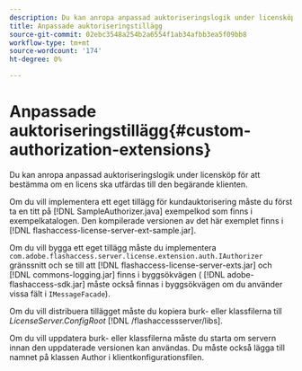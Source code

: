 ```yaml
---
description: Du kan anropa anpassad auktoriseringslogik under licensköp för att bestämma om en licens ska utfärdas till den begärande klienten.
title: Anpassade auktoriseringstillägg
source-git-commit: 02ebc3548a254b2a6554f1ab34afbb3ea5f09bb8
workflow-type: tm+mt
source-wordcount: '174'
ht-degree: 0%

---
```


# Anpassade auktoriseringstillägg{#custom-authorization-extensions}

Du kan anropa anpassad auktoriseringslogik under licensköp för att bestämma om en licens ska utfärdas till den begärande klienten.

Om du vill implementera ett eget tillägg för kundauktorisering måste du först ta en titt på [!DNL SampleAuthorizer.java] exempelkod som finns i exempelkatalogen. Den kompilerade versionen av det här exemplet finns i [!DNL flashaccess-license-server-ext-sample.jar].

Om du vill bygga ett eget tillägg måste du implementera `com.adobe.flashaccess.server.license.extension.auth.IAuthorizer` gränssnitt och se till att [!DNL flashaccess-license-server-exts.jar] och [!DNL commons-logging.jar] finns i byggsökvägen ( [!DNL adobe-flashaccess-sdk.jar] måste också finnas i byggsökvägen om du använder vissa fält i `IMessageFacade`).

Om du vill distribuera tillägget måste du kopiera burk- eller klassfilerna till *LicenseServer.ConfigRoot* [!DNL /flashaccessserver/libs].

Om du vill uppdatera burk- eller klassfilerna måste du starta om servern innan den uppdaterade versionen kan användas. Du måste också lägga till namnet på klassen Author i klientkonfigurationsfilen.
